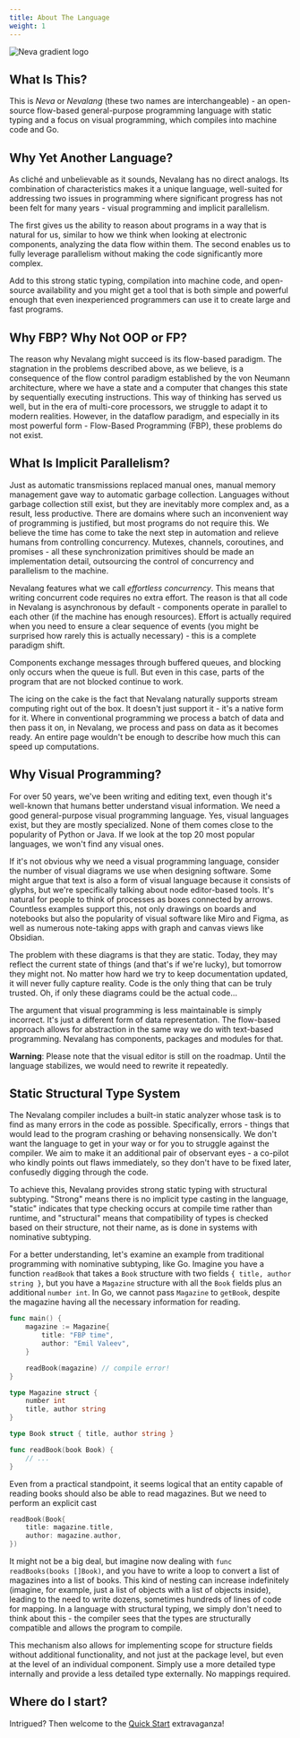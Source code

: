 ```yaml
---
title: About The Language
weight: 1
---
```


![Neva gradient logo](/images/gradient.svg)

## What Is This?

This is _Neva_ or _Nevalang_ (these two names are interchangeable) - an open-source flow-based general-purpose programming language with static typing and a focus on visual programming, which compiles into machine code and Go.

## Why Yet Another Language?

As cliché and unbelievable as it sounds, Nevalang has no direct analogs. Its combination of characteristics makes it a unique language, well-suited for addressing two issues in programming where significant progress has not been felt for many years - visual programming and implicit parallelism.

The first gives us the ability to reason about programs in a way that is natural for us, similar to how we think when looking at electronic components, analyzing the data flow within them. The second enables us to fully leverage parallelism without making the code significantly more complex.

Add to this strong static typing, compilation into machine code, and open-source availability and you might get a tool that is both simple and powerful enough that even inexperienced programmers can use it to create large and fast programs.

## Why FBP? Why Not OOP or FP?

The reason why Nevalang might succeed is its flow-based paradigm. The stagnation in the problems described above, as we believe, is a consequence of the flow control paradigm established by the von Neumann architecture, where we have a state and a computer that changes this state by sequentially executing instructions. This way of thinking has served us well, but in the era of multi-core processors, we struggle to adapt it to modern realities. However, in the dataflow paradigm, and especially in its most powerful form - Flow-Based Programming (FBP), these problems do not exist.

## What Is Implicit Parallelism?

Just as automatic transmissions replaced manual ones, manual memory management gave way to automatic garbage collection. Languages without garbage collection still exist, but they are inevitably more complex and, as a result, less productive. There are domains where such an inconvenient way of programming is justified, but most programs do not require this. We believe the time has come to take the next step in automation and relieve humans from controlling concurrency. Mutexes, channels, coroutines, and promises - all these synchronization primitives should be made an implementation detail, outsourcing the control of concurrency and parallelism to the machine.

Nevalang features what we call _effortless concurrency_. This means that writing concurrent code requires no extra effort. The reason is that all code in Nevalang is asynchronous by default - components operate in parallel to each other (if the machine has enough resources). Effort is actually required when you need to ensure a clear sequence of events (you might be surprised how rarely this is actually necessary) - this is a complete paradigm shift.

Components exchange messages through buffered queues, and blocking only occurs when the queue is full. But even in this case, parts of the program that are not blocked continue to work.

The icing on the cake is the fact that Nevalang naturally supports stream computing right out of the box. It doesn't just support it - it's a native form for it. Where in conventional programming we process a batch of data and then pass it on, in Nevalang, we process and pass on data as it becomes ready. An entire page wouldn't be enough to describe how much this can speed up computations.

## Why Visual Programming?

For over 50 years, we've been writing and editing text, even though it's well-known that humans better understand visual information. We need a good general-purpose visual programming language. Yes, visual languages exist, but they are mostly specialized. None of them comes close to the popularity of Python or Java. If we look at the top 20 most popular languages, we won't find any visual ones.

If it's not obvious why we need a visual programming language, consider the number of visual diagrams we use when designing software. Some might argue that text is also a form of visual language because it consists of glyphs, but we're specifically talking about node editor-based tools. It's natural for people to think of processes as boxes connected by arrows. Countless examples support this, not only drawings on boards and notebooks but also the popularity of visual software like Miro and Figma, as well as numerous note-taking apps with graph and canvas views like Obsidian.

The problem with these diagrams is that they are static. Today, they may reflect the current state of things (and that's if we're lucky), but tomorrow they might not. No matter how hard we try to keep documentation updated, it will never fully capture reality. Code is the only thing that can be truly trusted. Oh, if only these diagrams could be the actual code...

The argument that visual programming is less maintainable is simply incorrect. It's just a different form of data representation. The flow-based approach allows for abstraction in the same way we do with text-based programming. Nevalang has components, packages and modules for that.

**Warning**: Please note that the visual editor is still on the roadmap. Until the language stabilizes, we would need to rewrite it repeatedly.

## Static Structural Type System

The Nevalang compiler includes a built-in static analyzer whose task is to find as many errors in the code as possible. Specifically, errors - things that would lead to the program crashing or behaving nonsensically. We don't want the language to get in your way or for you to struggle against the compiler. We aim to make it an additional pair of observant eyes - a co-pilot who kindly points out flaws immediately, so they don't have to be fixed later, confusedly digging through the code.

To achieve this, Nevalang provides strong static typing with structural subtyping. "Strong" means there is no implicit type casting in the language, "static" indicates that type checking occurs at compile time rather than runtime, and "structural" means that compatibility of types is checked based on their structure, not their name, as is done in systems with nominative subtyping.

For a better understanding, let's examine an example from traditional programming with nominative subtyping, like Go. Imagine you have a function `readBook` that takes a `Book` structure with two fields `{ title, author string }`, but you have a `Magazine` structure with all the `Book` fields plus an additional `number int`. In Go, we cannot pass `Magazine` to `getBook`, despite the magazine having all the necessary information for reading.

```go
func main() {
    magazine := Magazine{
        title: "FBP time",
        author: "Emil Valeev",
    }

    readBook(magazine) // compile error!
}

type Magazine struct {
    number int
    title, author string
}

type Book struct { title, author string }

func readBook(book Book) {
    // ...
}
```

Even from a practical standpoint, it seems logical that an entity capable of reading books should also be able to read magazines. But we need to perform an explicit cast

```go
readBook(Book{
    title: magazine.title,
    author: magazine.author,
})
```

It might not be a big deal, but imagine now dealing with `func readBooks(books []Book)`, and you have to write a loop to convert a list of magazines into a list of books. This kind of nesting can increase indefinitely (imagine, for example, just a list of objects with a list of objects inside), leading to the need to write dozens, sometimes hundreds of lines of code for mapping. In a language with structural typing, we simply don't need to think about this - the compiler sees that the types are structurally compatible and allows the program to compile.

This mechanism also allows for implementing scope for structure fields without additional functionality, and not just at the package level, but even at the level of an individual component. Simply use a more detailed type internally and provide a less detailed type externally. No mappings required.

## Where do I start?

Intrigued? Then welcome to the [Quick Start](/docs/quick-start) extravaganza!